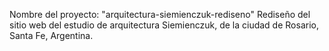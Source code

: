 Nombre del proyecto: "arquitectura-siemienczuk-rediseno"
Rediseño del sitio web del estudio de arquitectura Siemienczuk, de la ciudad de Rosario, Santa Fe, Argentina.
